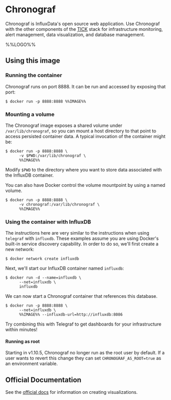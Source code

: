 # Chronograf

Chronograf is InfluxData's open source web application. Use Chronograf with the other components of the [TICK](https://www.influxdata.com/products/) stack for infrastructure monitoring, alert management, data visualization, and database management.

%%LOGO%%

## Using this image

### Running the container

Chronograf runs on port 8888. It can be run and accessed by exposing that port:

```console
$ docker run -p 8888:8888 %%IMAGE%%
```

### Mounting a volume

The Chronograf image exposes a shared volume under `/var/lib/chronograf`, so you can mount a host directory to that point to access persisted container data. A typical invocation of the container might be:

```console
$ docker run -p 8888:8888 \
      -v $PWD:/var/lib/chronograf \
      %%IMAGE%%
```

Modify `$PWD` to the directory where you want to store data associated with the InfluxDB container.

You can also have Docker control the volume mountpoint by using a named volume.

```console
$ docker run -p 8888:8888 \
      -v chronograf:/var/lib/chronograf \
      %%IMAGE%%
```

### Using the container with InfluxDB

The instructions here are very similar to the instructions when using `telegraf` with `influxdb`. These examples assume you are using Docker's built-in service discovery capability. In order to do so, we'll first create a new network:

```console
$ docker network create influxdb
```

Next, we'll start our InfluxDB container named `influxdb`:

```console
$ docker run -d --name=influxdb \
      --net=influxdb \
      influxdb
```

We can now start a Chronograf container that references this database.

```console
$ docker run -p 8888:8888 \
      --net=influxdb \
      %%IMAGE%% --influxdb-url=http://influxdb:8086
```

Try combining this with Telegraf to get dashboards for your infrastructure within minutes!

#### Running as root

Starting in v1.10.5, Chronograf no longer run as the root user by default. If a user wants to revert this change they can set `CHRONOGRAF_AS_ROOT=true` as an environment variable.

## Official Documentation

See the [official docs](https://docs.influxdata.com/chronograf/latest/) for information on creating visualizations.
